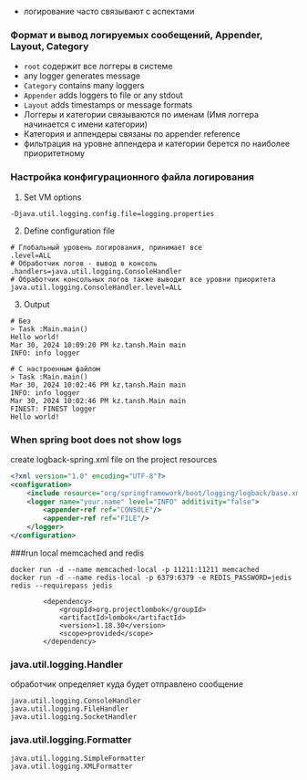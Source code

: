 - логирование часто связывают с аспектами

### Формат и вывод логируемых сообещений, Appender, Layout, Category

- `root` содержит все логгеры в системе
- any logger generates message
- `Category` contains many loggers
- `Appender` adds loggers to file or any stdout
- `Layout` adds timestamps or message formats
- Логгеры и категории связываются по именам (Имя логгера начинается с имени категории)
- Категория и аппендеры связаны по appender reference
- фильтрация на уровне аппендера и категории берется по наиболее приоритетному

### Настройка конфигурационного файла логирования
1) Set VM options
```
-Djava.util.logging.config.file=logging.properties
```
2) Define configuration file
```
# Глобальный уровень логирования, принимает все
.level=ALL
# Обработчик логов - вывод в консоль
.handlers=java.util.logging.ConsoleHandler
# Обработчик консольных логов также выводит все уровни приоритета
java.util.logging.ConsoleHandler.level=ALL
```

3) Output
```
# Без
> Task :Main.main()
Hello world!
Mar 30, 2024 10:09:20 PM kz.tansh.Main main
INFO: info logger

# C настроенным файлом
> Task :Main.main()
Mar 30, 2024 10:02:46 PM kz.tansh.Main main
INFO: info logger
Mar 30, 2024 10:02:46 PM kz.tansh.Main main
FINEST: FINEST logger
Hello world!
```

### When spring boot does not show logs

create logback-spring.xml file on the project resources

```xml
<?xml version="1.0" encoding="UTF-8"?>
<configuration>
    <include resource="org/springframework/boot/logging/logback/base.xml"/>
    <logger name="your.name" level="INFO" additivity="false">
        <appender-ref ref="CONSOLE"/>
        <appender-ref ref="FILE"/>
    </logger>
</configuration>
```

###run local memcached and redis 

```
docker run -d --name memcached-local -p 11211:11211 memcached
docker run -d --name redis-local -p 6379:6379 -e REDIS_PASSWORD=jedis redis --requirepass jedis
```

```mvn
        <dependency>
            <groupId>org.projectlombok</groupId>
            <artifactId>lombok</artifactId>
            <version>1.18.30</version>
            <scope>provided</scope>
        </dependency>
```

### java.util.logging.Handler

обработчик определяет куда будет отправлено сообщение
```
java.util.logging.ConsoleHandler
java.util.logging.FileHandler
java.util.logging.SocketHandler
```

### java.util.logging.Formatter
```
java.util.logging.SimpleFormatter
java.util.logging.XMLFormatter
```
